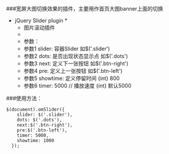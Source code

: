 ###宽屏大图切换效果的插件，主要用作首页大图banner上面的切换
* jQuery Slider plugin
     *
     * 图片滚动插件
     *
     * 参数：
     * 参数1  slider: 容器Slider 如$('.slider')
     * 参数2  dots: 是否出现状态显示点 如$('.dots')
     * 参数3  next: 定义下一张按钮 如$('.btn-right')
     * 参数4  pre: 定义上一张按钮 如$('.btn-left')
     * 参数5  showtime: 定义停留时间 {int} 800
     * 参数6  timer: 5000    // 播放速度 {int} 默认5000

###使用方法：
```
$(document).omSlider({
    slider: $('.slider'),
    dots: $('.dots'),
    next:$('.btn-right'),
    pre:$('.btn-left'),
    timer: 5000,
    showtime: 1000
  });
```